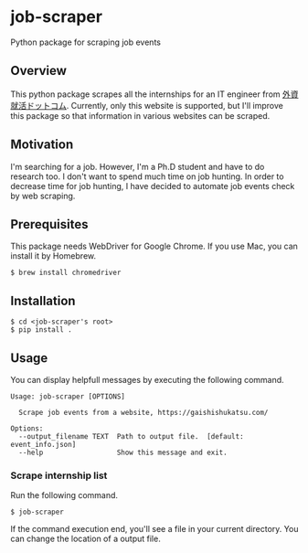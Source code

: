 # job-scraper
Python package for scraping job events

## Overview

This python package scrapes all the internships for an IT engineer from [外資就活ドットコム](https://gaishishukatsu.com/recruiting_info). Currently, only this website is supported, but I'll improve this package so that information in various websites can be scraped.

## Motivation

I'm searching for a job. However, I'm a Ph.D student and have to do research too. I don't want to spend much time on job hunting. In order to decrease time for job hunting, I have decided to automate job events check by web scraping.

## Prerequisites

This package needs WebDriver for Google Chrome. If you use Mac, you can install it by Homebrew.

```shell
$ brew install chromedriver
```

## Installation

```shell
$ cd <job-scraper's root>
$ pip install .
```

## Usage

You can display helpfull messages by executing the following command.

```shell
Usage: job-scraper [OPTIONS]

  Scrape job events from a website, https://gaishishukatsu.com/

Options:
  --output_filename TEXT  Path to output file.  [default: event_info.json]
  --help                  Show this message and exit.
```

### Scrape internship list

Run the following command.

```shell
$ job-scraper
```

If the command execution end, you'll see a file in your current directory. You can change the location of a output file.
